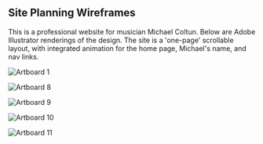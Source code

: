 ## Site Planning Wireframes

This is a professional website for musician Michael Coltun. Below are Adobe Illustrator renderings of the design. 
The site is a 'one-page' scrollable layout, with integrated animation for the home page, Michael's name, and nav links. 

![Artboard 1](https://user-images.githubusercontent.com/97763546/192384662-04aaa03e-0188-4721-9c7e-b205fde8832f.png)

![Artboard 8](https://user-images.githubusercontent.com/97763546/192384683-920b0122-7ec7-4525-9f54-b4b22f22004f.png)

![Artboard 9](https://user-images.githubusercontent.com/97763546/192384692-35a7d8a5-f254-4a19-93da-65d2a1c30f14.png)

![Artboard 10](https://user-images.githubusercontent.com/97763546/192384711-fc669c79-643a-4ef7-8db6-6bc17994a24b.png)

![Artboard 11](https://user-images.githubusercontent.com/97763546/192384712-f4074e6c-294e-4584-b35f-adffd87fe308.png)
